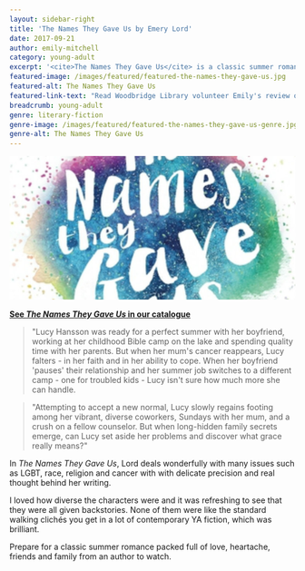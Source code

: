 ```yaml
---
layout: sidebar-right
title: 'The Names They Gave Us by Emery Lord'
date: 2017-09-21
author: emily-mitchell
category: young-adult
excerpt: '<cite>The Names They Gave Us</cite> is a classic summer romance packed full of love, heartache, friends and family from an author to watch.'
featured-image: /images/featured/featured-the-names-they-gave-us.jpg
featured-alt: The Names They Gave Us
featured-link-text: "Read Woodbridge Library volunteer Emily's review of <cite>The Names They Gave Us</cite>, by Emery Lord."
breadcrumb: young-adult
genre: literary-fiction
genre-image: /images/featured/featured-the-names-they-gave-us-genre.jpg
genre-alt: The Names They Gave Us
---
```


![The Names They Gave Us](/images/featured/featured-the-names-they-gave-us.jpg)

**[See <cite>The Names They Gave Us</cite> in our catalogue](https://suffolk.spydus.co.uk/cgi-bin/spydus.exe/ENQ/OPAC/BIBENQ?BRN=2160775)**

> "Lucy Hansson was ready for a perfect summer with her boyfriend, working at her childhood Bible camp on the lake and spending quality time with her parents. But when her mum's cancer reappears, Lucy falters - in her faith and in her ability to cope. When her boyfriend 'pauses' their relationship and her summer job switches to a different camp - one for troubled kids - Lucy isn't sure how much more she can handle.

> "Attempting to accept a new normal, Lucy slowly regains footing among her vibrant, diverse coworkers, Sundays with her mum, and a crush on a fellow counselor. But when long-hidden family secrets emerge, can Lucy set aside her problems and discover what grace really means?"

In <cite>The Names They Gave Us</cite>, Lord deals wonderfully with many issues such as LGBT, race, religion and cancer with with delicate precision and real thought behind her writing.

I loved how diverse the characters were and it was refreshing to see that they were all given backstories. None of them were like the standard walking clichés you get in a lot of contemporary YA fiction, which was brilliant.

Prepare for a classic summer romance packed full of love, heartache, friends and family from an author to watch.
